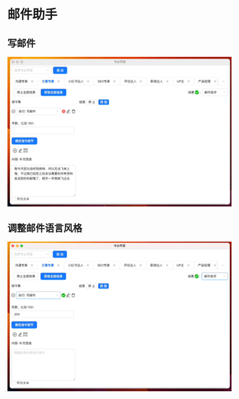 # 邮件助手

## 写邮件

![](./img/5-email/2023-09-22-img-26-demo-email.gif)

## 调整邮件语言风格

![](./img/5-email/2023-09-22-img-27-demo-email.gif)
